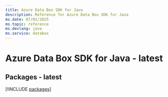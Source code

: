 ```yaml
---
title: Azure Data Box SDK for Java
description: Reference for Azure Data Box SDK for Java
ms.date: 07/01/2025
ms.topic: reference
ms.devlang: java
ms.service: databox
---
```

# Azure Data Box SDK for Java - latest
## Packages - latest
[!INCLUDE [packages](data-box-index.md)]